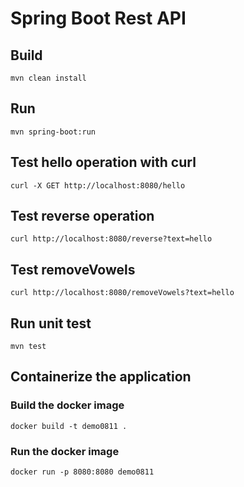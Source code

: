 # Spring Boot Rest API

## Build
```
mvn clean install
```

## Run
```
mvn spring-boot:run
```

## Test hello operation with curl

```
curl -X GET http://localhost:8080/hello
```

## Test reverse operation

```
curl http://localhost:8080/reverse?text=hello
```

## Test removeVowels

```
curl http://localhost:8080/removeVowels?text=hello
```

## Run unit test
    
``` 
mvn test
```

## Containerize the application

### Build the docker image

```
docker build -t demo0811 .
```

### Run the docker image

```
docker run -p 8080:8080 demo0811
```

